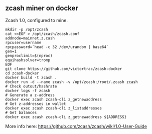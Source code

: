 ## zcash miner on docker ##
Zcash 1.0, configured to mine. 

    mkdir -p /opt/zcash
    cat <<EOF > /opt/zcash/zcash.conf
    addnode=mainnet.z.cash
    rpcuser=username
    rpcpassword=`head -c 32 /dev/urandom | base64`
    gen=1
    genproclimit=$(nproc)
    equihashsolver=tromp
    EOF
    git clone https://github.com/victortrac/zcash-docker
    cd zcash-docker
    docker build -t zcash .
    docker run -d --name zcash -v /opt/zcash:/root/.zcash zcash
    # Check outout/hashrate
    docker logs -f zcash
    # Generate a z-address
    docker exec zcash zcash-cli z_getnewaddress
    # Get z-addresses in wallet
    docker exec zcash zcash-cli z_listaddresses
    # Get balances
    docker exec zcash zcash-cli z_getnewaddress ${ADDRESS}

More info here: https://github.com/zcash/zcash/wiki/1.0-User-Guide
